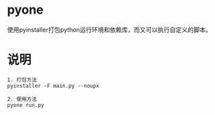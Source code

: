 # pyone
使用pyinstaller打包python运行环境和依赖库，而又可以执行自定义的脚本。

# 说明
```
1. 打包方法
pyinstaller -F main.py --noupx

2. 使用方法
pyone run.py

```
